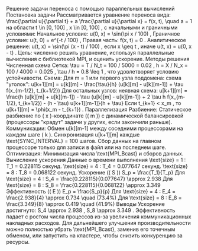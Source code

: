 Решение задачи переноса с помощью параллельных вычислений
Постановка задачи
Рассматривается уравнение переноса вида:
\frac{\partial u}{\partial t} + a \frac{\partial u}{\partial x} = f(x, t), \quad a = 1
на области 
t \in [0, 100]
, 
x \in [0, 100]
, с начальными и граничными условиями:
Начальное условие: 
u(0, x) = \sin(\pi x / 100)
,
Граничное условие: 
u(t, 0) = e^{-t / 100}
,
Правая часть: 
f(x, t) = 0
.
Аналитическое решение: 
u(t, x) = \sin(\pi (x - t) / 100)
, если 
x \geq t
, иначе 
u(t, x) = u(0, x - t)
.
Цель: численно решить уравнение, используя параллельные вычисления с библиотекой MPI, и оценить ускорение.
Методы решения
Численная схема
Сетка: 
\tau = T / N_t = 100 / 5000 = 0.02
, 
h = X / N_x = 100 / 4000 = 0.025
, 
\tau / h = 0.8 \leq 1
, что удовлетворяет условию устойчивости.
Схема:
Для 
m = 1
 или первого узла поддомена: схема "уголок":
u[k+1][m] = u[k][m] - \frac{\tau}{h} (u[k][m] - u[k][m-1]) + \tau f(x_{m-1/2}, t_{k+1/2})
Для остальных узлов: неявная схема:
u[k+1][m] = \frac{h (u[k][m] + u[k][m-1]) - \tau (u[k][m] - u[k][m-1]) + 2 \tau h f(x_{m-1/2}, t_{k+1/2}) - (h - \tau) u[k+1][m-1]}{h + \tau}
Если 
t_{k+1} < x_m
, то 
u[k+1][m] = \phi(x_m - t_{k+1})
.
Параллелизация
Разбиение: Статическое разбиение по ( x )-координате (( m )) с динамической балансировкой (процессоры "крадут" задачи у других, если закончили раньше).
Коммуникации:
Обмен 
u[k][m-1]
 между соседними процессорами на каждом шаге ( k ).
Синхронизация 
u[k+1][m]
 каждые \text{SYNC_INTERVAL} = 100 шагов.
Сбор данных на главном процессоре только для записи в файл или на последнем шаге.
Оптимизация: Минимизация числа \text{MPI_Bcast} и сборов данных.
Вычисление ускорения
Данные о времени выполнения
\text{size} = 1
: 
T_1 = 0.228115
 секунд.
\text{size} = 4
: 
T_4 = 0.077647
 секунд.
\text{size} = 8
: 
T_8 = 0.068122
 секунд.
Ускорение (( S ))
S_p = \frac{T_1}{T_p}
Для 
\text{size} = 4
:
S_4 = \frac{0.228115}{0.077647} \approx 2.938
Для 
\text{size} = 8
:
S_8 = \frac{0.228115}{0.068122} \approx 3.349
Эффективность (( E ))
E_p = \frac{S_p}{p}
Для 
\text{size} = 4
:
E_4 = \frac{2.938}{4} \approx 0.734 \quad (73.4\%)
Для 
\text{size} = 8
:
E_8 = \frac{3.349}{8} \approx 0.419 \quad (41.9\%)
Выводы
Ускорение достигнуто: 
S_4 \approx 2.938
, 
S_8 \approx 3.349
.
Эффективность падает с ростом числа процессов из-за увеличения коммуникационных накладных расходов.
Для дальнейшего улучшения производительности можно полностью убрать \text{MPI_Bcast}, заменив его точечным обменом, или запустить на кластере, чтобы снизить конкуренцию за ресурсы.
